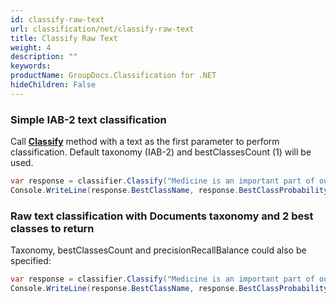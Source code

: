 ```yaml
---
id: classify-raw-text
url: classification/net/classify-raw-text
title: Classify Raw Text
weight: 4
description: ""
keywords: 
productName: GroupDocs.Classification for .NET
hideChildren: False
---
```

### Simple IAB-2 text classification

Call **[Classify](https://apireference.groupdocs.com/net/classification/groupdocs.classification.classifier/classify/methods/2)** method with a text as the first parameter to perform classification. Default taxonomy (IAB-2) and bestClassesCount (1) will be used.

```csharp
var response = classifier.Classify("Medicine is an important part of our lifes");
Console.WriteLine(response.BestClassName, response.BestClassProbability);
```

### Raw text classification with Documents taxonomy and 2 best classes to return

Taxonomy, bestClassesCount and precisionRecallBalance could also be specified:

```csharp
var response = classifier.Classify("Medicine is an important part of our lifes", 2, Taxonomy.Documents, PrecisionRecallBalance.Recall);
Console.WriteLine(response.BestClassName, response.BestClassProbability);
```
